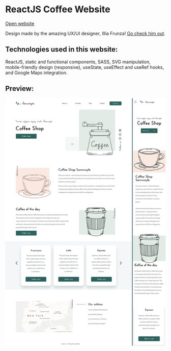 # ReactJS Coffee Website

[Open website](https://react-coffee-webpage.vercel.app/)

Design made by the amazing UX/UI designer, Illia Frunza! [Go check him out](https://www.figma.com/@rengen_ill).

## Technologies used in this website:

ReactJS, static and functional components, SASS, SVG manipulation, mobile-friendly design (responsive), useState, useEffect and useRef hooks, and Google Maps integration.

## Preview:

![preview](https://github.com/matiaspedelhez/react-coffee-webpage/blob/master/Preview.jpg?raw=true)
